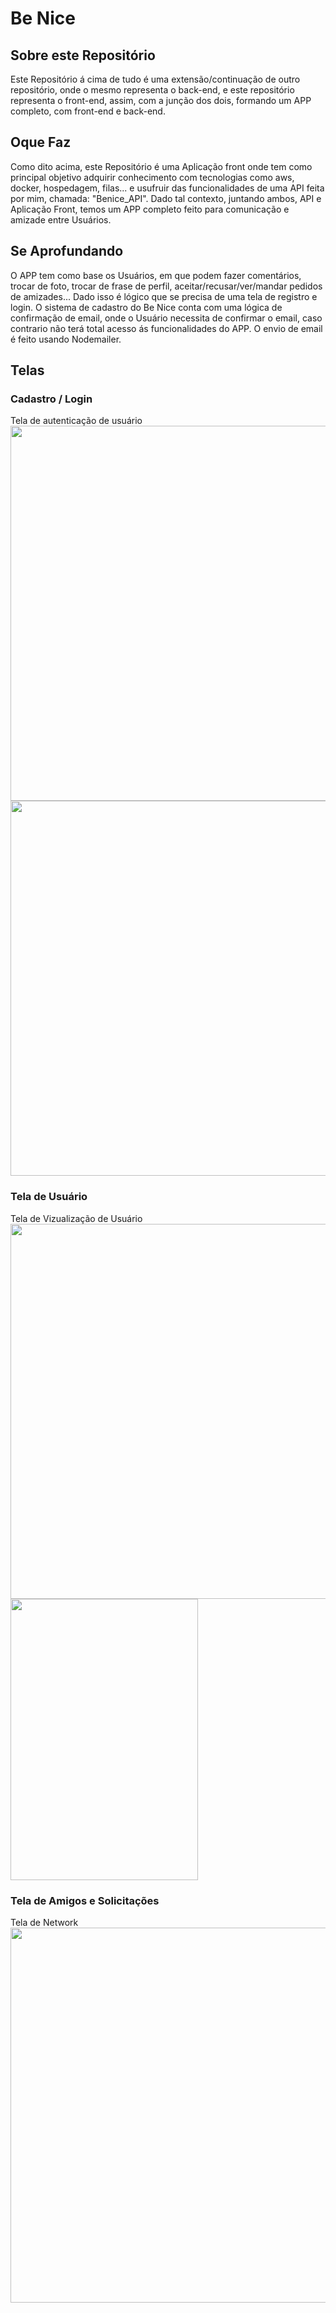 # Be Nice
 
## Sobre este Repositório
Este Repositório á cima de tudo é uma extensão/continuação de outro repositório, onde o mesmo representa o back-end, e este repositório representa o front-end,
assim, com a junção dos dois, formando um APP completo, com front-end e back-end.
 
## Oque Faz
Como dito acima, este Repositório é uma Aplicação front onde tem como principal objetivo adquirir conhecimento com tecnologias como aws, docker, hospedagem,
filas... e usufruir das funcionalidades de uma API feita por mim, chamada: "Benice_API". Dado tal contexto, juntando ambos, API e Aplicação Front, temos um APP completo feito para comunicação e amizade entre Usuários.
 
## Se Aprofundando
O APP tem como base os Usuários, em que podem fazer comentários, trocar de foto, trocar de frase de perfil, aceitar/recusar/ver/mandar pedidos de amizades... Dado isso
é lógico que se precisa de uma tela de registro e login. O sistema de cadastro do Be Nice conta com uma lógica de confirmação de email, onde o Usuário necessita de
confirmar o email, caso contrario não terá total acesso ás funcionalidades do APP. O envio de email é feito usando Nodemailer.

## Telas
### Cadastro / Login
Tela de autenticação de usuário
<br />
<img src="https://cdn.discordapp.com/attachments/857701858655076402/953853543889141780/unknown.png" width="600">
<img src="https://cdn.discordapp.com/attachments/857701858655076402/953853599576899634/unknown.png" width="600">

### Tela de Usuário
Tela de Vizualização de Usuário
<br />
<img src="https://cdn.discordapp.com/attachments/857701858655076402/953856291279884338/unknown.png" width="600">
<br />
<img src="https://cdn.discordapp.com/attachments/857701858655076402/953857834234306611/Screenshot_16_LI.jpg" width="300" height="450">

### Tela de Amigos e Solicitações
Tela de Network
<br />
<img src="https://cdn.discordapp.com/attachments/857701858655076402/954008328126730300/alterar_LI.jpg" width="600">
